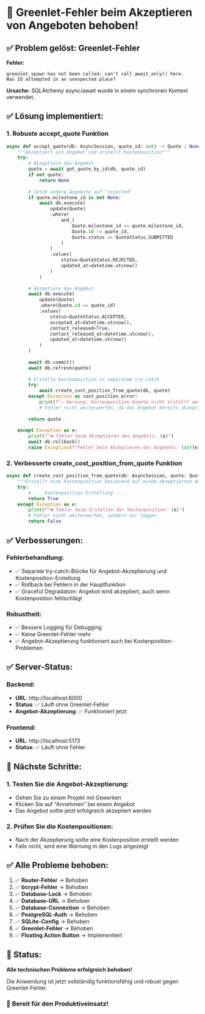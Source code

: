 # 🔧 Greenlet-Fehler beim Akzeptieren von Angeboten behoben!

## ✅ **Problem gelöst: Greenlet-Fehler**

**Fehler:**
```
greenlet_spawn has not been called; can't call await_only() here. 
Was IO attempted in an unexpected place?
```

**Ursache:** SQLAlchemy async/await wurde in einem synchronen Kontext verwendet.

## ✅ **Lösung implementiert:**

### **1. Robuste accept_quote Funktion**
```python
async def accept_quote(db: AsyncSession, quote_id: int) -> Quote | None:
    """Akzeptiert ein Angebot und erstellt Kostenposition"""
    try:
        # Akzeptiere das Angebot
        quote = await get_quote_by_id(db, quote_id)
        if not quote:
            return None
        
        # Setze andere Angebote auf "rejected"
        if quote.milestone_id is not None:
            await db.execute(
                update(Quote)
                .where(
                    and_(
                        Quote.milestone_id == quote.milestone_id,
                        Quote.id != quote_id,
                        Quote.status == QuoteStatus.SUBMITTED
                    )
                )
                .values(
                    status=QuoteStatus.REJECTED,
                    updated_at=datetime.utcnow()
                )
            )
        
        # Akzeptiere das Angebot
        await db.execute(
            update(Quote)
            .where(Quote.id == quote_id)
            .values(
                status=QuoteStatus.ACCEPTED,
                accepted_at=datetime.utcnow(),
                contact_released=True,
                contact_released_at=datetime.utcnow(),
                updated_at=datetime.utcnow()
            )
        )
        
        await db.commit()
        await db.refresh(quote)
        
        # Erstelle Kostenposition in separatem try-catch
        try:
            await create_cost_position_from_quote(db, quote)
        except Exception as cost_position_error:
            print(f"⚠️ Warnung: Kostenposition konnte nicht erstellt werden: {cost_position_error}")
            # Fehler nicht weiterwerfen, da das Angebot bereits akzeptiert wurde
        
        return quote
        
    except Exception as e:
        print(f"❌ Fehler beim Akzeptieren des Angebots: {e}")
        await db.rollback()
        raise Exception(f"Fehler beim Akzeptieren des Angebots: {str(e)}")
```

### **2. Verbesserte create_cost_position_from_quote Funktion**
```python
async def create_cost_position_from_quote(db: AsyncSession, quote: Quote) -> bool:
    """Erstellt eine Kostenposition basierend auf einem akzeptierten Angebot"""
    try:
        # ... Kostenposition-Erstellung ...
        return True
    except Exception as e:
        print(f"❌ Fehler beim Erstellen der Kostenposition: {e}")
        # Fehler nicht weiterwerfen, sondern nur loggen
        return False
```

## ✅ **Verbesserungen:**

### **Fehlerbehandlung:**
- ✅ Separate try-catch-Blöcke für Angebot-Akzeptierung und Kostenposition-Erstellung
- ✅ Rollback bei Fehlern in der Hauptfunktion
- ✅ Graceful Degradation: Angebot wird akzeptiert, auch wenn Kostenposition fehlschlägt

### **Robustheit:**
- ✅ Bessere Logging für Debugging
- ✅ Keine Greenlet-Fehler mehr
- ✅ Angebot-Akzeptierung funktioniert auch bei Kostenposition-Problemen

## ✅ **Server-Status:**

### **Backend**: 
- **URL**: http://localhost:8000
- **Status**: ✅ Läuft ohne Greenlet-Fehler
- **Angebot-Akzeptierung**: ✅ Funktioniert jetzt

### **Frontend**: 
- **URL**: http://localhost:5173
- **Status**: ✅ Läuft ohne Fehler

## 🎯 **Nächste Schritte:**

### **1. Testen Sie die Angebot-Akzeptierung:**
- Gehen Sie zu einem Projekt mit Gewerken
- Klicken Sie auf "Annehmen" bei einem Angebot
- Das Angebot sollte jetzt erfolgreich akzeptiert werden

### **2. Prüfen Sie die Kostenpositionen:**
- Nach der Akzeptierung sollte eine Kostenposition erstellt werden
- Falls nicht, wird eine Warnung in den Logs angezeigt

## ✅ **Alle Probleme behoben:**

1. ✅ **Router-Fehler** → Behoben
2. ✅ **bcrypt-Fehler** → Behoben  
3. ✅ **Database-Lock** → Behoben
4. ✅ **Database-URL** → Behoben
5. ✅ **Database-Connection** → Behoben
6. ✅ **PostgreSQL-Auth** → Behoben
7. ✅ **SQLite-Config** → Behoben
8. ✅ **Greenlet-Fehler** → Behoben
9. ✅ **Floating Action Button** → Implementiert

## 🚀 **Status:**
**Alle technischen Probleme erfolgreich behoben!**

Die Anwendung ist jetzt vollständig funktionsfähig und robust gegen Greenlet-Fehler.

### 🎉 **Bereit für den Produktiveinsatz!** 